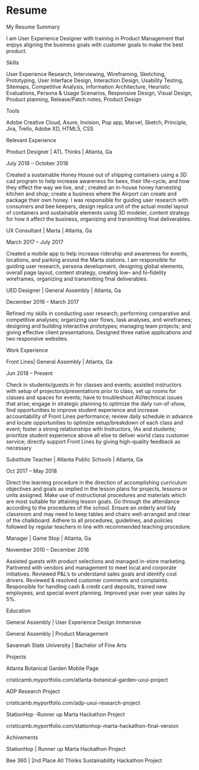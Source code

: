 # Resume
My Resume
Summary 

I am User Experience Designer with training in Product Management that enjoys aligning the business goals with customer goals to make the best product. 

Skills 

User Experience Research, Interviewing, Wireframing, Sketching, Prototyping, User Interface Design, Interaction Design, Usability Testing, Sitemaps, Competitive Analysis, Information Architecture, Heuristic Evaluations, Persona & Usage Scenarios, Responsive Design, Visual Design, Product planning, Release/Patch notes, Product Design 

Tools 

 

Adobe Creative Cloud, Axure, Invision, Pop app, Marvel, Sketch, Principle, Jira, Trello, Adobe XD, HTML5, CSS  

Relevant Experience 

Product Designer | ATL Thinks | Atlanta, Ga 

July 2018 – October 2018 

Created a sustainable Honey House out of shipping containers using a 3D cad program to help increase awareness for bees, their life-cycle, and how they effect the way we live, and ; created an in-house honey harvesting kitchen and shop; create a business where the Airport can create and package their own honey. I was responsible for guiding user research with consumers and bee keepers, design replica unit of the actual model layout of containers and sustainable elements using 3D modeler, content strategy for how it affect the business, organizing and transmitting final deliverables. 

UX Consultant | Marta | Atlanta, Ga 

March 2017 – July 2017 

Created a mobile app to help increase ridership and awareness for events, locations, and parking around the Marta stations. I am responsible for guiding user research, persona development, designing global elements, overall page layout, content strategy, creating low– and hi–fidelity wireframes, organizing and transmitting final deliverables. 

UED Designer | General Assembly | Atlanta, Ga 

December 2016 – March 2017 

Refined my skills in conducting user research; performing comparative and competitive analyses; organizing user flows, task analyses, and wireframes; designing and building interactive prototypes; managing team projects; and giving effective client presentations. Designed three native applications and two responsive websites. 

Work Experience 

Front Lines| General Assembly | Atlanta, Ga 

Jun 2018 – Present 

Check in students/guests in for classes and events; assisted instructors with setup of projectors/presentations prior to class, set up rooms for classes and spaces for events; have to troubleshoot AV/technical issues that arise; engage in strategic planning to optimize the daily run-of-show, find opportunities to improve student experience and increase accountability of Front Lines performance; review daily schedule in advance and locate opportunities to optimize setup/breakdown of each class and event; foster a strong relationships with Instructors, IAs and students; prioritize student experience above all else to deliver world class customer service; directly support Front Lines by giving high-quality feedback as necessary  

Substitute Teacher | Atlanta Public Schools | Atlanta, Ga 

Oct 2017 – May 2018 

Direct the learning procedure in the direction of accomplishing curriculum objectives and goals as implied in the lesson plans for projects, lessons or units assigned. Make use of instructional procedures and materials which are most suitable for attaining lesson goals. Go through the attendance according to the procedures of the school. Ensure an orderly and tidy classroom and may need to keep tables and chairs well-arranged and clear of the chalkboard. Adhere to all procedures, guidelines, and policies followed by regular teachers in line with recommended teaching procedure. 

Manager | Game Stop | Atlanta, Ga 

November 2010 – December 2016 

Assisted guests with product selections and managed in-store marketing. Partnered with vendors and management to meet local and corporate initiatives. Reviewed P&L’s to understand sales goals and identify cost drivers. Reviewed & resolved customer comments and complaints. Responsible for handling cash & credit card deposits, trained new employees, and special event planning. Improved year over year sales by 5%. 

Education 

General Assembly | User Experience Design Immersive 

General Assembly | Product Management 

Savannah State University | Bachelor of Fine Arts 

Projects 

Atlanta Botanical Garden Mobile Page 

cristicamb.myportfolio.com/atlanta-botanical-garden-uxui-project 

ADP Research Project 

cristicamb.myportfolio.com/adp-uxui-research-project  

StationHop -Runner up Marta Hackathon Project 

cristicamb.myportfolio.com/stationhop-marta-hackathon-final-version 

 

Achivements 

StationHop | Runner up Marta Hackathon Project 

Bee 360 |  2nd Place Atl Thinks Sustainability Hackathon Project 
